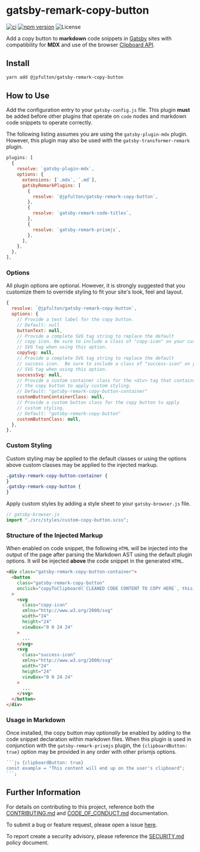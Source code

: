 # gatsby-remark-copy-button

[![ci](https://github.com/jpfulton/gatsby-remark-copy-button/actions/workflows/ci.yml/badge.svg)](https://github.com/jpfulton/gatsby-remark-copy-button/actions/workflows/ci.yml)
[![npm version](https://badge.fury.io/js/%40jpfulton%2Fgatsby-remark-copy-button.svg)](https://www.npmjs.com/package/@jpfulton/gatsby-remark-copy-button)
![License](https://img.shields.io/badge/License-MIT-blue)

Add a copy button to **markdown** code snippets in
[Gatsby](https://www.gatsbyjs.com) sites with
compatibility for **MDX** and use of the browser
[Clipboard API](https://developer.mozilla.org/en-US/docs/Web/API/Clipboard_API).

## Install

```bash
yarn add @jpfulton/gatsby-remark-copy-button
```

## How to Use

Add the configuration entry to your `gatsby-config.js` file. This plugin
**must** be added before other plugins that operate on `code` nodes and
markdown code snippets to operate correctly.

The following listing assumes you are using the `gatsby-plugin-mdx` plugin.
However, this plugin may also be used with the `gatsby-transformer-remark` plugin.

```js
plugins: [
  {
    resolve: `gatsby-plugin-mdx`,
    options: {
      extensions: [`.mdx`, `.md`],
      gatsbyRemarkPlugins: [
        {
          resolve: `@jpfulton/gatsby-remark-copy-button`,
        },
        {
          resolve: `gatsby-remark-code-titles`,
        },
        {
          resolve: `gatsby-remark-prismjs`,
        },
      ],
    },
  },
],
```

### Options

All plugin options are optional. However, it is strongly suggested that
you customize them to override styling to fit your site's look, feel and layout.

```js
{
  resolve: `@jpfulton/gatsby-remark-copy-button`,
  options: {
    // Provide a text label for the copy button.
    // Default: null
    buttonText: null,
    // Provide a complete SVG tag string to replace the default
    // copy icon. Be sure to include a class of "copy-icon" on your custom
    // SVG tag when using this option.
    copySvg: null,
    // Provide a complete SVG tag string to replace the default
    // success icon.  Be sure to include a class of "success-icon" on your custom
    // SVG tag when using this option.
    successSvg: null,
    // Provide a custom container class for the <div> tag that contains
    // the copy button to apply custom styling.
    // Default: "gatsby-remark-copy-button-container"
    customButtonContainerClass: null,
    // Provide a custom button class for the copy button to apply
    // custom styling.
    // Default: "gatsby-remark-copy-button"
    customButtonClass: null,
  },
},
```

### Custom Styling

Custom styling may be applied to the default classes or using the options
above custom classes may be applied to the injected markup.

```css
.gatsby-remark-copy-button-container {
}
.gatsby-remark-copy-button {
}
```

Apply custom styles by adding a style sheet to your `gatsby-browser.js` file.

```js
// gatsby-browser.js
import "./src/styles/custom-copy-button.scss";
```

### Structure of the Injected Markup

When enabled on code snippet, the following `HTML` will be injected into
the output of the page after parsing the Markdown AST using the default
plugin options. It will be injected **above** the code snippet in the
generated `HTML`.

```html
<div class="gatsby-remark-copy-button-container">
  <button
    class="gatsby-remark-copy-button"
    onclick="copyToClipboard(`CLEANED CODE CONTENT TO COPY HERE`, this)"
  >
    <svg
      class="copy-icon"
      xmlns="http://www.w3.org/2000/svg"
      width="24"
      height="24"
      viewBox="0 0 24 24"
    >
      ...
    </svg>
    <svg
      class="success-icon"
      xmlns="http://www.w3.org/2000/svg"
      width="24"
      height="24"
      viewBox="0 0 24 24"
    >
      ...
    </svg>
  </button>
</div>
```

### Usage in Markdown

Once installed, the copy button may _optionally_ be enabled by adding
to the code snippet declaration within markdown files. When this plugin
is used in conjunction with the `gatsby-remark-prismjs` plugin, the
`{clipboardButton: true}` option may be provided in any order with other
prismjs options.

````js
```js {clipboardButton: true}
const example = "This content will end up on the user's clipboard";
```;
````

## Further Information

For details on contributing to this project, reference both the
[CONTRIBUTING.md](./CONTRIBUTING.md) and [CODE_OF_CONDUCT.md](CODE_OF_CONDUCT.md)
documentation.

To submit a bug or feature request, please open a issue
[here](https://github.com/jpfulton/gatsby-remark-copy-button/issues/new/choose).

To report create a security advisory, please reference the
[SECURITY.md](./SECURITY.md) policy document.
